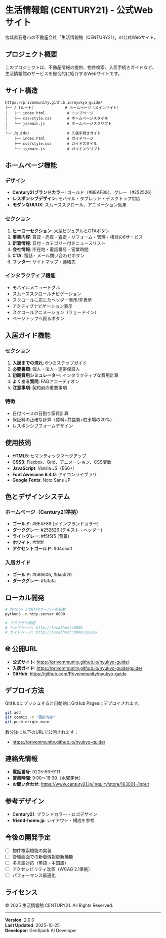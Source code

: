 # 生活情報館 (CENTURY21) - 公式Webサイト

宮城県石巻市の不動産会社「生活情報館（CENTURY21）」の公式Webサイト。

## プロジェクト概要

このプロジェクトは、不動産情報の提供、物件検索、入居手続きガイドなど、
生活情報館のサービスを総合的に紹介するWebサイトです。

## サイト構造

```
https://privommunity.github.io/nyukyo-guide/
├── / (ルート)              # ホームページ（メインサイト）
│   ├── index.html          # トップページ
│   ├── css/style.css       # ホームページスタイル
│   └── js/main.js          # ホームページスクリプト
│
└── /guide/                 # 入居手続きガイド
    ├── index.html          # ガイドページ
    ├── css/style.css       # ガイドスタイル
    └── js/main.js          # ガイドスクリプト
```

## ホームページ機能

### デザイン
- **Century21ブランドカラー**: ゴールド（#BEAF88）、グレー（#252526）
- **レスポンシブデザイン**: モバイル・タブレット・デスクトップ対応
- **モダンなUI/UX**: スムーススクロール、アニメーション効果

### セクション
1. **ヒーローセクション**: 大型ビジュアルとCTAボタン
2. **事業内容**: 賃貸・売買・査定・リフォーム・管理・相談の6サービス
3. **新着情報**: 日付・カテゴリー付きニュースリスト
4. **会社情報**: 所在地・電話番号・営業時間
5. **CTA**: 電話・メール問い合わせボタン
6. **フッター**: サイトマップ・連絡先

### インタラクティブ機能
- モバイルメニュートグル
- スムーススクロールナビゲーション
- スクロールに応じたヘッダー表示/非表示
- アクティブナビゲーション表示
- スクロールアニメーション（フェードイン）
- ページトップへ戻るボタン

## 入居ガイド機能

### セクション
1. **入居までの流れ**: 6つのステップガイド
2. **必要書類**: 個人・法人・連帯保証人
3. **初期費用シミュレーター**: インタラクティブな費用計算
4. **よくある質問**: FAQアコーディオン
5. **注意事項**: 契約前の重要事項

### 特徴
- 日付ベースの日割り家賃計算
- 保証料の正確な計算（賃料+共益費+駐車場の20%）
- レスポンシブフォームデザイン

## 使用技術

- **HTML5**: セマンティックマークアップ
- **CSS3**: Flexbox、Grid、アニメーション、CSS変数
- **JavaScript**: Vanilla JS（ES6+）
- **Font Awesome 6.4.0**: アイコンライブラリ
- **Google Fonts**: Noto Sans JP

## 色とデザインシステム

### ホームページ（Century21準拠）
- **ゴールド**: #BEAF88 (メインブランドカラー)
- **ダークグレー**: #252526 (テキスト・ヘッダー)
- **ライトグレー**: #f5f5f5 (背景)
- **ホワイト**: #ffffff
- **アクセントゴールド**: #d4c5a0

### 入居ガイド
- **ゴールド**: #b8860b, #daa520
- **ダークグレー**: #1a1a1a

## ローカル開発

```bash
# Python 3でHTTPサーバーを起動
python3 -m http.server 8000

# ブラウザで確認
# トップページ: http://localhost:8000
# ガイドページ: http://localhost:8000/guide/
```

## 🌐 公開URL

- **公式サイト**: https://privommunity.github.io/nyukyo-guide/
- **入居ガイド**: https://privommunity.github.io/nyukyo-guide/guide/
- **GitHub**: https://github.com/Privommunity/nyukyo-guide

## デプロイ方法

GitHubにプッシュすると自動的にGitHub Pagesにデプロイされます。

```bash
git add .
git commit -m "更新内容"
git push origin main
```

数分後に以下のURLで公開されます：
- https://privommunity.github.io/nyukyo-guide/

## 連絡先情報

- **電話番号**: 0225-93-9111
- **営業時間**: 9:00〜18:00（水曜定休）
- **お問い合わせ**: https://www.century21.jp/inquiry/store/163001-/input

## 参考デザイン

- **Century21**: ブランドカラー・ロゴデザイン
- **friend-home.jp**: レイアウト・構成を参考

## 今後の開発予定

- [ ] 物件検索機能の実装
- [ ] 管理画面での新着情報更新機能
- [ ] 多言語対応（英語・中国語）
- [ ] アクセシビリティ改善（WCAG 2.1準拠）
- [ ] パフォーマンス最適化

## ライセンス

© 2025 生活情報館 CENTURY21. All Rights Reserved.

---

**Version**: 2.0.0  
**Last Updated**: 2025-10-25  
**Developer**: GenSpark AI Developer
